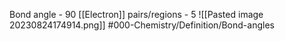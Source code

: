 Bond angle - 90
[[Electron]] pairs/regions - 5
![[Pasted image 20230824174914.png]]
#000-Chemistry/Definition/Bond-angles

